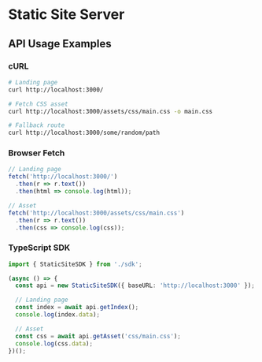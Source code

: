 # Static Site Server

## API Usage Examples

### cURL

```bash
# Landing page
curl http://localhost:3000/

# Fetch CSS asset
curl http://localhost:3000/assets/css/main.css -o main.css

# Fallback route
curl http://localhost:3000/some/random/path
```

### Browser Fetch

```js
// Landing page
fetch('http://localhost:3000/')
  .then(r => r.text())
  .then(html => console.log(html));

// Asset
fetch('http://localhost:3000/assets/css/main.css')
  .then(r => r.text())
  .then(css => console.log(css));
```

### TypeScript SDK

```ts
import { StaticSiteSDK } from './sdk';

(async () => {
  const api = new StaticSiteSDK({ baseURL: 'http://localhost:3000' });

  // Landing page
  const index = await api.getIndex();
  console.log(index.data);

  // Asset
  const css = await api.getAsset('css/main.css');
  console.log(css.data);
})();
```